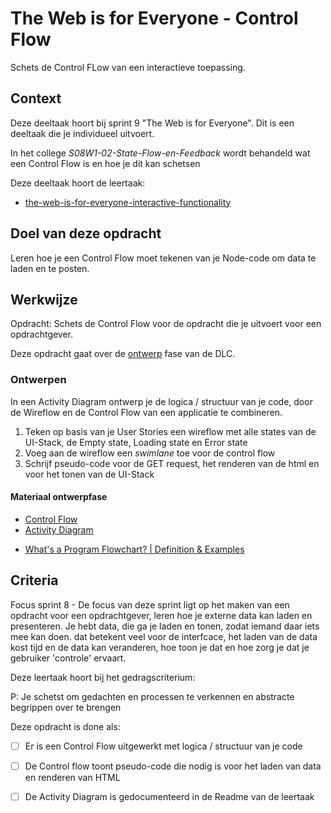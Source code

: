 
# The Web is for Everyone - Control Flow

Schets de Control FLow van een interactieve toepassing. 

## Context

Deze deeltaak hoort bij sprint 9 "The Web is for Everyone". Dit is een deeltaak die je individueel uitvoert.

In het college _S08W1-02-State-Flow-en-Feedback_ wordt behandeld wat een Control Flow is en hoe je dit kan schetsen

Deze deeltaak hoort de leertaak:
- [
the-web-is-for-everyone-interactive-functionality](https://github.com/fdnd-task/the-web-is-for-everyone-interactive-functionality) 



## Doel van deze opdracht

Leren hoe je een Control Flow moet tekenen van je Node-code om data te laden en te posten.



## Werkwijze

Opdracht: Schets de Control Flow voor de opdracht die je uitvoert voor een opdrachtgever.



Deze opdracht gaat over de [ontwerp](#ontwerpen) fase van de DLC.


### Ontwerpen

In een Activity Diagram ontwerp je de logica / structuur van je code, door de Wireflow en de Control Flow van een applicatie te combineren.

1. Teken op basis van je User Stories een wireflow met alle states van de UI-Stack, de Empty state, Loading state en Error state
2. Voeg aan de wireflow een _swimlane_ toe voor de control flow
3. Schrijf pseudo-code voor de GET request, het renderen van de html en voor het tonen van de UI-Stack



#### Materiaal ontwerpfase

- [Control Flow](https://en.wikipedia.org/wiki/Control_flow)
- [Activity Diagram](http://agilemodeling.com/style/activityDiagram.htm)
<!-- - [What are Wireflows?](https://app.uxcel.com/courses/designing-wireframes/what-are-wireflows-804) -->
- [What's a Program Flowchart? | Definition & Examples](https://www.edrawsoft.com/flowchart/program-flowchart-definition.html)




## Criteria

Focus sprint 8 - De focus van deze sprint ligt op het maken van een opdracht voor een opdrachtgever, leren hoe je externe data kan laden en presenteren. Je hebt data, die ga je laden en tonen, zodat iemand daar iets mee kan doen.
dat betekent veel voor de interfcace, het laden van de data kost tijd en de data kan veranderen, hoe toon je dat en hoe zorg je dat je gebruiker 'controle' ervaart.

Deze leertaak hoort bij het gedragscriterium:

P: Je schetst om gedachten en processen te verkennen en abstracte begrippen over te brengen

Deze opdracht is done als:

<!-- - [ ] Er is een Wireflow getekend waarin de verschillende states van de UI-Stack zijn uitgewerkt -->
- [ ] Er is een Control Flow uitgewerkt met logica / structuur van je code
- [ ] De Control flow toont pseudo-code die nodig is voor het laden van data en renderen van HTML
- [ ] De Activity Diagram is gedocumenteerd in de Readme van de leertaak



